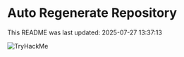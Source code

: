 # Auto Regenerate Repository

This README was last updated: 2025-07-27 13:37:13

 ![TryHackMe](https://tryhackme.com/badge/533634)